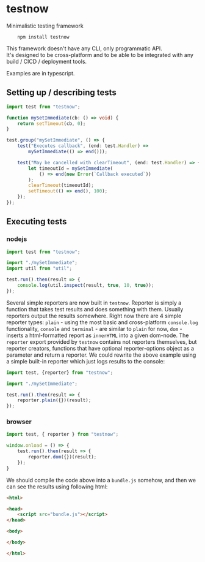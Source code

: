 # testnow

Minimalistic testing framework

```shell
    npm install testnow
```

This framework doesn't have any CLI, only programmatic API.  
It's designed to be cross-platform and to be able to be
integrated with any build / CICD / deployment tools.

Examples are in typescript.

## Setting up / describing tests

```typescript
import test from "testnow";

function mySetImmediate(cb: () => void) {
    return setTimeout(cb, 0);
}

test.group("mySetImmediate", () => {
    test("Executes callback", (end: test.Handler) =>
        mySetImmediate(() => end()));

    test("May be cancelled with clearTimeout", (end: test.Handler) => {
        let timeoutId = mySetImmediate(
            () => end(new Error(`Callback executed`))
        );
        clearTimeout(timeoutId);
        setTimeout(() => end(), 100);
    });
});
```

## Executing tests
### nodejs

```typescript
import test from "testnow";

import "./mySetImmediate";
import util from "util";

test.run().then(result => {
    console.log(util.inspect(result, true, 10, true));
});
```

Several simple reporters are now built in `testnow`. Reporter is simply a function that
takes test results and does something with them. Usually reporters output the results somewhere.
Right now there are 4 simple reporter types: `plain` - using the most basic and cross-platform
`console.log` functionality, `console` and `terminal` - are similar to `plain` for now,
`dom` - inserts a html-formatted report as `innerHTML` into a given dom-node. The `reporter`
export provided by `testnow` contains not reporters themselves, but reporter creators,
functions that have optional reporter-options object as a parameter and return a reporter.
We could rewrite the above example using a simple built-in reporter which just logs results
to the console:

```typescript
import test, {reporter} from "testnow";

import "./mySetImmediate";

test.run().then(result => {
    reporter.plain({})(result);
});
```

### browser

```typescript
import test, { reporter } from "testnow";

window.onload = () => {
    test.run().then(result => {
        reporter.dom({})(result);
    });
}
```

We should compile the code above into a `bundle.js` somehow, and then we can see the results
using following html:

```html
<html>

<head>
    <script src="bundle.js"></script>
</head>

<body>

</body>

</html>

```
